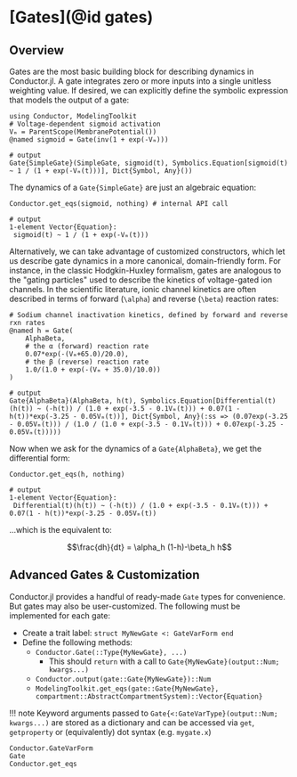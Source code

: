 # [Gates](@id gates)
## Overview
Gates are the most basic building block for describing dynamics in Conductor.jl. A gate
integrates zero or more inputs into a single unitless weighting value. If desired, we can
explicitly define the symbolic expression that models the output of a gate:

```jldoctest gate_example
using Conductor, ModelingToolkit
# Voltage-dependent sigmoid activation
Vₘ = ParentScope(MembranePotential())
@named sigmoid = Gate(inv(1 + exp(-Vₘ)))

# output
Gate{SimpleGate}(SimpleGate, sigmoid(t), Symbolics.Equation[sigmoid(t) ~ 1 / (1 + exp(-Vₘ(t)))], Dict{Symbol, Any}())
```

The dynamics of a `Gate{SimpleGate}` are just an algebraic equation:

```jldoctest gate_example
Conductor.get_eqs(sigmoid, nothing) # internal API call

# output
1-element Vector{Equation}:
 sigmoid(t) ~ 1 / (1 + exp(-Vₘ(t)))
```

Alternatively, we can take advantage of customized constructors, which let us describe gate
dynamics in a more canonical, domain-friendly form. For instance, in the classic
Hodgkin-Huxley formalism, gates are analogous to the "gating particles" used to describe the
kinetics of voltage-gated ion channels. In the scientific literature, ionic channel kinetics
are often described in terms of forward (``\alpha``) and reverse (``\beta``) reaction rates:

```jldoctest gate_example
# Sodium channel inactivation kinetics, defined by forward and reverse rxn rates
@named h = Gate(
    AlphaBeta,
    # the α (forward) reaction rate
    0.07*exp(-(Vₘ+65.0)/20.0),
    # the β (reverse) reaction rate
    1.0/(1.0 + exp(-(Vₘ + 35.0)/10.0))
)

# output
Gate{AlphaBeta}(AlphaBeta, h(t), Symbolics.Equation[Differential(t)(h(t)) ~ (-h(t)) / (1.0 + exp(-3.5 - 0.1Vₘ(t))) + 0.07(1 - h(t))*exp(-3.25 - 0.05Vₘ(t))], Dict{Symbol, Any}(:ss => (0.07exp(-3.25 - 0.05Vₘ(t))) / (1.0 / (1.0 + exp(-3.5 - 0.1Vₘ(t))) + 0.07exp(-3.25 - 0.05Vₘ(t)))))

```

Now when we ask for the dynamics of a `Gate{AlphaBeta}`, we get the differential form:
```jldoctest gate_example
Conductor.get_eqs(h, nothing)

# output
1-element Vector{Equation}:
 Differential(t)(h(t)) ~ (-h(t)) / (1.0 + exp(-3.5 - 0.1Vₘ(t))) + 0.07(1 - h(t))*exp(-3.25 - 0.05Vₘ(t))
```
...which is the equivalent to:
```math
\frac{dh}{dt} = \alpha_h (1-h)-\beta_h h
```

## Advanced Gates & Customization

Conductor.jl provides a handful of ready-made `Gate` types for convenience. But gates may
also be user-customized. The following must be implemented for each gate:

* Create a trait label: `struct MyNewGate <: GateVarForm end`
* Define the following methods:
    - `Conductor.Gate(::Type{MyNewGate}, ...)`
        * This should `return` with a call to `Gate{MyNewGate}(output::Num; kwargs...)`
    - `Conductor.output(gate::Gate{MyNewGate})::Num`
    - `ModelingToolkit.get_eqs(gate::Gate{MyNewGate}, compartment::AbstractCompartmentSystem)::Vector{Equation}` 

!!! note
    Keyword arguments passed to `Gate{<:GateVarType}(output::Num; kwargs...)` are stored as
    a dictionary and can be accessed via `get`, `getproperty` or (equivalently) dot syntax
    (e.g. `mygate.x`)

```@docs
Conductor.GateVarForm
Gate
Conductor.get_eqs
```
